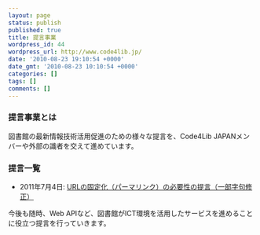 ```yaml
---
layout: page
status: publish
published: true
title: 提言事業
wordpress_id: 44
wordpress_url: http://www.code4lib.jp/
date: '2010-08-23 19:10:54 +0000'
date_gmt: '2010-08-23 10:10:54 +0000'
categories: []
tags: []
comments: []
---
```

<h3>提言事業とは</h3>
<p>図書館の最新情報技術活用促進のための様々な提言を、Code4Lib JAPANメンバーや外部の識者を交えて進めています。</p>
<h3>提言一覧</h3>
<ul>
<li>2011年7月4日: <a href="{{ site.baseurl }}/assets/uploads/2011/07/permalink20110704.pdf">URLの固定化（パーマリンク）の必要性の提言（一部字句修正）</a></li>
</ul>
<p>今後も随時、Web APIなど、図書館がICT環境を活用したサービスを進めることに役立つ提言を行っていきます。</p>
